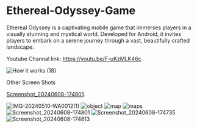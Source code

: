 # Ethereal-Odyssey-Game
Ethereal Odyssey is a captivating mobile game that immerses players in a visually stunning and mystical world. Developed for Android, it invites players to embark on a serene journey through a vast, beautifully crafted landscape.

Youtube Channal link: https://youtu.be/F-uKzMLK46c

![How it works (18)](https://github.com/ARIBFIB/Ethereal-Odyssey-Game/assets/125716994/614609f2-c11a-42e7-bfeb-89d3a122e10e)

Other Screen Shots

[Screenshot_20240608-174801](https://github.com/ARIBFIB/Ethereal-Odyssey-Game/assets/125716994/0989511c-4d59-4fd9-a387-c8b68f79db3a=400x300).

![IMG-20240510-WA0012(1)](https://github.com/ARIBFIB/Ethereal-Odyssey-Game/assets/125716994/a9c39a8c-04b1-45d0-b568-3758d6f999b9=40x30) 
![object](https://github.com/ARIBFIB/Ethereal-Odyssey-Game/assets/125716994/83f472e7-cf3a-439b-b7f4-a5a1e1d32874) 
![map](https://github.com/ARIBFIB/Ethereal-Odyssey-Game/assets/125716994/5f7f5d40-a42b-49a5-8041-e055d3f74363) 
![maps](https://github.com/ARIBFIB/Ethereal-Odyssey-Game/assets/125716994/7e4df4a4-3e48-4069-b265-2c3c29375e92) 
![Screenshot_20240608-174801](https://github.com/ARIBFIB/Ethereal-Odyssey-Game/assets/125716994/0989511c-4d59-4fd9-a387-c8b68f79db3a) 
![Screenshot_20240608-174735](https://github.com/ARIBFIB/Ethereal-Odyssey-Game/assets/125716994/146233c2-ca39-4fed-833b-c7d4e0c91b95) 
![Screenshot_20240608-174813](https://github.com/ARIBFIB/Ethereal-Odyssey-Game/assets/125716994/63d3db19-a9b1-4551-97f0-b144c592ca11)


